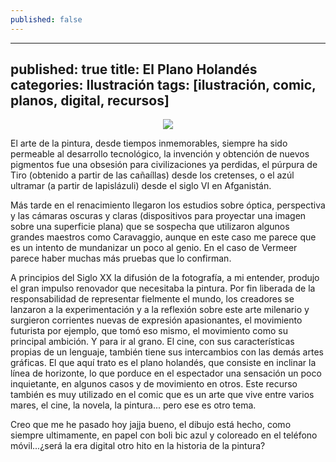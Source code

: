 ```yaml
---
published: false
---
```

---
published: true
title: El Plano Holandés
categories: Ilustración
tags: [ilustración, comic, planos, digital, recursos]
---

<p align="center">
  <img src="http://rafacomino.tk/images/proyectos/miscelaneo/5.jpg"/>
</p>

El arte de la pintura, desde tiempos inmemorables, siempre ha sido permeable al desarrollo tecnológico, la invención y obtención de nuevos pigmentos fue una obsesión para civilizaciones ya perdidas, el púrpura de Tiro (obtenido a partir de las cañaíllas) desde los cretenses, o el azúl ultramar (a partir de lapislázuli) desde el siglo VI en Afganistán.

<!--more-->

Más tarde en el renacimiento llegaron los estudios sobre óptica, perspectiva y las cámaras oscuras y claras (dispositivos para proyectar una imagen sobre una superficie plana) que se sospecha que utilizaron algunos grandes maestros como Caravaggio, aunque en este caso me parece que es un intento de mundanizar un poco al genio. En el caso de Vermeer parece haber muchas más pruebas que lo confirman.

A principios del Siglo XX la difusión de la fotografía, a mi entender, produjo el gran impulso renovador que necesitaba la pintura. Por fin liberada de la responsabilidad de representar fielmente el mundo, los creadores se lanzaron a la experimentación y a la reflexión sobre este arte milenario y surgieron corrientes nuevas de expresión apasionantes, el movimiento futurista por ejemplo, que tomó eso mismo, el movimiento como su principal ambición.
Y para ir al grano. El cine, con sus características propias de un lenguaje, también tiene sus intercambios con las demás artes gráficas. El que aquí trato es el plano holandés, que consiste en inclinar la línea de horizonte, lo que porduce en el espectador una sensación un poco inquietante, en algunos casos y de movimiento en otros. Este recurso también es muy utilizado en el comic que es un arte que vive entre varios mares, el cine, la novela, la pintura... pero ese es otro tema.

Creo que me he pasado hoy jajja bueno, el dibujo está hecho, como siempre ultimamente, en papel con boli bic azul y coloreado en el teléfono móvil...¿será la era digital otro hito en la historia de la pintura?
